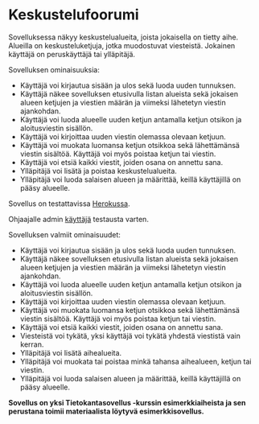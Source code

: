 # Keskustelufoorumi

Sovelluksessa näkyy keskustelualueita, joista jokaisella on tietty aihe. Alueilla on keskusteluketjuja, jotka muodostuvat viesteistä. Jokainen käyttäjä on peruskäyttäjä tai ylläpitäjä.

Sovelluksen ominaisuuksia: 
- Käyttäjä voi kirjautua sisään ja ulos sekä luoda uuden tunnuksen. 
- Käyttäjä näkee sovelluksen etusivulla listan alueista sekä jokaisen alueen ketjujen ja viestien määrän ja viimeksi lähetetyn viestin ajankohdan.
- Käyttäjä voi luoda alueelle uuden ketjun antamalla ketjun otsikon ja aloitusviestin sisällön.
- Käyttäjä voi kirjoittaa uuden viestin olemassa olevaan ketjuun.
- Käyttäjä voi muokata luomansa ketjun otsikkoa sekä lähettämänsä viestin sisältöä. Käyttäjä voi myös poistaa ketjun tai viestin.
- Käyttäjä voi etsiä kaikki viestit, joiden osana on annettu sana.
- Ylläpitäjä voi lisätä ja poistaa keskustelualueita.
- Ylläpitäjä voi luoda salaisen alueen ja määrittää, keillä käyttäjillä on pääsy alueelle.

Sovellus on testattavissa [Herokussa](https://tsoha-8chain.herokuapp.com/).

Ohjaajalle admin [käyttäjä](https://github.com/ItsTuukka/tsoha-8chain/blob/main/user) testausta varten.

Sovelluksen valmiit ominaisuudet:
- Käyttäjä voi kirjautua sisään ja ulos sekä luoda uuden tunnuksen. 
- Käyttäjä näkee sovelluksen etusivulla listan alueista sekä jokaisen alueen ketjujen ja viestien määrän ja viimeksi lähetetyn viestin ajankohdan.
- Käyttäjä voi luoda alueelle uuden ketjun antamalla ketjun otsikon ja aloitusviestin sisällön.
- Käyttäjä voi kirjoittaa uuden viestin olemassa olevaan ketjuun. 
- Käyttäjä voi muokata luomansa ketjun otsikkoa sekä lähettämänsä viestin sisältöä. Käyttäjä voi myös poistaa ketjun tai viestin.
- Käyttäjä voi etsiä kaikki viestit, joiden osana on annettu sana.
- Viesteistä voi tykätä, yksi käyttäjä voi tykätä yhdestä viestistä vain kerran.
- Ylläpitäjä voi lisätä aihealueita.
- Ylläpitäjä voi muokata tai poistaa minkä tahansa aihealueen, ketjun tai viestin.
- Ylläpitäjä voi luoda salaisen alueen ja määrittää, keillä käyttäjillä on pääsy alueelle.

**Sovellus on yksi Tietokantasovellus -kurssin esimerkkiaiheista ja sen perustana toimii materiaalista löytyvä esimerkkisovellus.**
